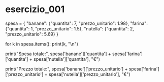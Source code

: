 # esercizio_001

spesa = {
  "banane": {"quantita": 7, "prezzo_unitario": 1.98},
  "farina": {"quantita": 1, "prezzo_unitario": 1.5},
  "nutella": {"quantita": 2, "prezzo_unitario": 5.69}
}

for k in spesa.items():
    print(k, "\n")
   
print("Spesa totale:", spesa['banane']['quantita'] + spesa['farina']['quantita'] + spesa['nutella']['quantita'], "€")

print("Prezzo totale:", spesa['banane']['prezzo_unitario'] + spesa['farina']['prezzo_unitario'] + spesa['nutella']['prezzo_unitario'], "€")
